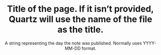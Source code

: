 ---
title: Title of the page. If it isn’t provided, Quartz will use the name of the file as the title.
description: Description of the page used for link previews.
aliases: Other names for this note. This is a list of strings.
tags: Tags for this note.
draft: Whether to publish the page or not. This is one way to make pages private
  in Quartz.
date: A string representing the day the note was published. Normally uses YYYY-MM-DD format.
---